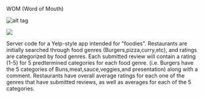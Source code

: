 WOM (Word of Mouth)

![alt tag](https://travis-ci.org/JakeRawr/wom_backend.svg?branch=master)

<img src="https://david-dm.org/taiga418/wom_backend.png"></img>

Server code for a Yelp-style app intended for "foodies". Restaurants are initially searched through food genres (Burgers,pizza,curry,etc), and ratings are categorized by food genres. Each submitted review will contain a rating (1-5) for 5 predtermined categories for each food genre. (i.e. Burgers have the 5 categories of Buns,meat,sauce,veggies,and presentation) along with a comment. Restaurants have overall average ratings for each one of the genres that have submitted reviews, as well as averages for each of the 5 categories.
